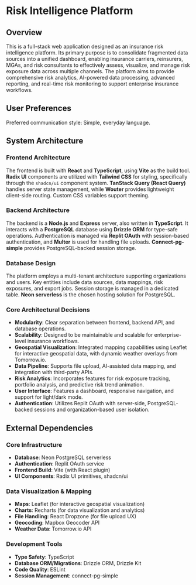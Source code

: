 # Risk Intelligence Platform

## Overview
This is a full-stack web application designed as an insurance risk intelligence platform. Its primary purpose is to consolidate fragmented data sources into a unified dashboard, enabling insurance carriers, reinsurers, MGAs, and risk consultants to effectively assess, visualize, and manage risk exposure data across multiple channels. The platform aims to provide comprehensive risk analytics, AI-powered data processing, advanced reporting, and real-time risk monitoring to support enterprise insurance workflows.

## User Preferences
Preferred communication style: Simple, everyday language.

## System Architecture

### Frontend Architecture
The frontend is built with **React** and **TypeScript**, using **Vite** as the build tool. **Radix UI** components are utilized with **Tailwind CSS** for styling, specifically through the `shadcn/ui` component system. **TanStack Query (React Query)** handles server state management, while **Wouter** provides lightweight client-side routing. Custom CSS variables support theming.

### Backend Architecture
The backend is a **Node.js** and **Express** server, also written in **TypeScript**. It interacts with a **PostgreSQL** database using **Drizzle ORM** for type-safe operations. Authentication is managed via **Replit OAuth** with session-based authentication, and **Multer** is used for handling file uploads. **Connect-pg-simple** provides PostgreSQL-backed session storage.

### Database Design
The platform employs a multi-tenant architecture supporting organizations and users. Key entities include data sources, data mappings, risk exposures, and export jobs. Session storage is managed in a dedicated table. **Neon serverless** is the chosen hosting solution for PostgreSQL.

### Core Architectural Decisions
- **Modularity**: Clear separation between frontend, backend API, and database operations.
- **Scalability**: Designed to be maintainable and scalable for enterprise-level insurance workflows.
- **Geospatial Visualization**: Integrated mapping capabilities using Leaflet for interactive geospatial data, with dynamic weather overlays from Tomorrow.io.
- **Data Pipeline**: Supports file upload, AI-assisted data mapping, and integration with third-party APIs.
- **Risk Analytics**: Incorporates features for risk exposure tracking, portfolio analysis, and predictive risk trend animation.
- **User Interface**: Features a dashboard, responsive navigation, and support for light/dark mode.
- **Authentication**: Utilizes Replit OAuth with server-side, PostgreSQL-backed sessions and organization-based user isolation.

## External Dependencies

### Core Infrastructure
- **Database**: Neon PostgreSQL serverless
- **Authentication**: Replit OAuth service
- **Frontend Build**: Vite (with React plugin)
- **UI Components**: Radix UI primitives, shadcn/ui

### Data Visualization & Mapping
- **Maps**: Leaflet (for interactive geospatial visualization)
- **Charts**: Recharts (for data visualization and analytics)
- **File Handling**: React Dropzone (for file upload UX)
- **Geocoding**: Mapbox Geocoder API
- **Weather Data**: Tomorrow.io API

### Development Tools
- **Type Safety**: TypeScript
- **Database ORM/Migrations**: Drizzle ORM, Drizzle Kit
- **Code Quality**: ESLint
- **Session Management**: connect-pg-simple
```